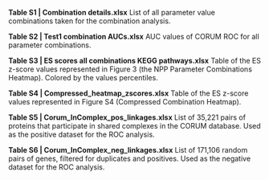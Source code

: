 
**Table S1 | Combination details.xlsx**
List of all parameter value combinations taken for the combination analysis.

**Table S2 | Test1 combination AUCs.xlsx**
AUC values of CORUM ROC for all parameter combinations.

**Table S3 | ES scores all combinations KEGG pathways.xlsx**
Table of the ES z-score values represented in Figure 3 (the NPP Parameter Combinations Heatmap). Colored by the values percentiles.

**Table S4 | Compressed_heatmap_zscores.xlsx**
Table of the ES z-score values represented in Figure S4 (Compressed Combination Heatmap).

**Table S5 | Corum_InComplex_pos_linkages.xlsx**
List of 35,221 pairs of proteins that participate in shared complexes in the CORUM database. Used as the positive dataset for the ROC analysis.

**Table S6 | Corum_InComplex_neg_linkages.xlsx**
List of 171,106 random pairs of genes, filtered for duplicates and positives. Used as the negative dataset for the ROC analysis.